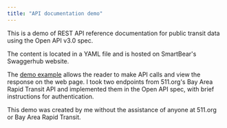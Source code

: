 ```yaml
---
title: "API documentation demo"
---
```


This is a demo of REST API reference documentation for public transit data using the Open API v3.0 spec. 

The content is located in a YAML file and is hosted on SmartBear's Swaggerhub website.   

The [demo example](https://app.swaggerhub.com/apis-docs/bennetthub500/511v2/1.0.0) allows the reader to make API calls and view the response on the web page. I took two endpoints from 511.org's Bay Area Rapid Transit API and implemented them in the Open API spec, with brief instructions for authentication.  

This demo was created by me without the assistance of anyone at 511.org or Bay Area Rapid Transit. 

